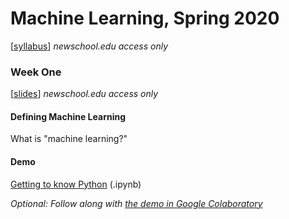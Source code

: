 # Machine Learning, Spring 2020

[[syllabus](https://docs.google.com/document/d/1RSUjPPu9cHtTA_8s650-7XTAfLRsCuN_5tqhjQHdcP0/edit?usp=sharing)] *newschool.edu access only*

### Week One

[[slides](https://docs.google.com/presentation/d/1HEu4j0g5Z6XfItqdRBwlk9DfoEyEShYo_vtr37zbgQ0/edit?usp=sharing)] *newschool.edu access only*

#### Defining Machine Learning

What is "machine learning?" 

#### Demo

[Getting to know Python](https://github.com/visualizedata/ml/blob/master/week01/intro_python.ipynb) (.ipynb)

*Optional: Follow along with [the demo in Google Colaboratory](https://drive.google.com/file/d/1buLrlVOK92Ok0NSc03zD75Qyh-jnwsfx/view?usp=sharing)* 